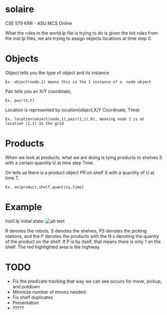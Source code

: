 # solaire
CSE 579 KRR - ASU MCS Online

What the rules in the world.lp file is trying to do is given the init rules from the inst.lp files, we are trying to assign objects locations at time step 0.

# Objects

Object tells you the type of object and its instance 

```Ex. object(node,1) means this is the 1 instance of a  node object```

Pair tells you an X/Y coordinate,

```Ex. pair(X,Y)```

Location is represented by location(object,X/Y Coordinate, Time)

```Ex. location(object(node,1),pair(1,1),0), meaning node 1 is at location (1,1) on the grid```

# Products
When we look at products, what we are doing is tying products to shelves S with a certain quantity U at time step Time. 

On tells us there is a product object PR on shelf S with a quantity of U at time T.

```Ex. on(product,shelf,quantity,time)```

# Example
Inst1.lp initial state:
![alt text](https://github.com/mcalcote/solaire/blob/master/inst1.PNG)

R denotes the robots, S denotes the shelves, PS denotes the picking stations, and the P denotes the products with the N x denoting the quanity of the product on the shelf. If P is by itself, that means there is only 1 on the shelf. The red highlighted area is the highway.

# TODO
- Fix the predicate tracking that way we can see occurs for move, pickup, and putdown
- Minimize number of moves needed.
- Fix shelf duplicates
- Presentation
- ?????

